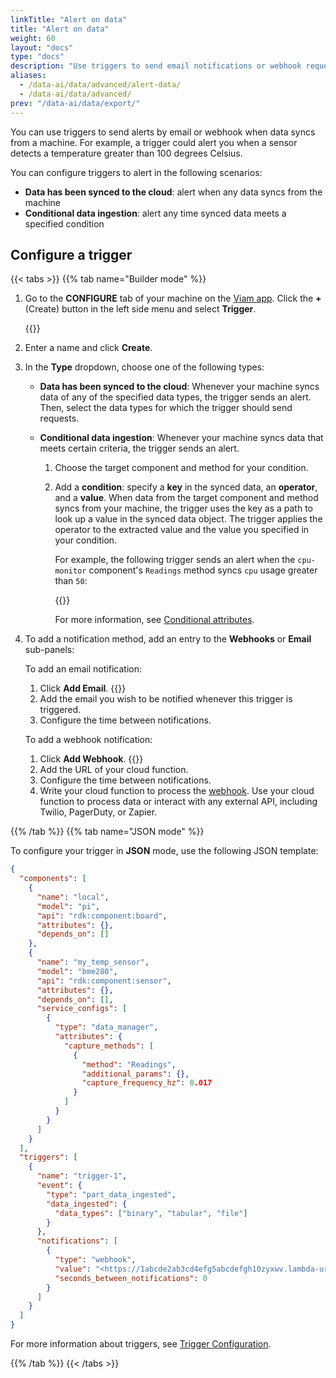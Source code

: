 ```yaml
---
linkTitle: "Alert on data"
title: "Alert on data"
weight: 60
layout: "docs"
type: "docs"
description: "Use triggers to send email notifications or webhook requests when data from the machine is synced."
aliases:
  - /data-ai/data/advanced/alert-data/
  - /data-ai/data/advanced/
prev: "/data-ai/data/export/"
---
```


You can use triggers to send alerts by email or webhook when data syncs from a machine.
For example, a trigger could alert you when a sensor detects a temperature greater than 100 degrees Celsius.

You can configure triggers to alert in the following scenarios:

- **Data has been synced to the cloud**: alert when any data syncs from the machine
- **Conditional data ingestion**: alert any time synced data meets a specified condition

## Configure a trigger

{{< tabs >}}
{{% tab name="Builder mode" %}}

1. Go to the **CONFIGURE** tab of your machine on the [Viam app](https://app.viam.com).
   Click the **+** (Create) button in the left side menu and select **Trigger**.

   {{<imgproc src="/build/configure/trigger-create.png" resize="x400" declaredimensions=true alt="The Create menu with Trigger at the bottom of the list of options." class="shadow" >}}

1. Enter a name and click **Create**.

1. In the **Type** dropdown, choose one of the following types:

   - **Data has been synced to the cloud**:
     Whenever your machine syncs data of any of the specified data types, the trigger sends an alert.
     Then, select the data types for which the trigger should send requests.
   - **Conditional data ingestion**:
     Whenever your machine syncs data that meets certain criteria, the trigger sends an alert.

     1. Choose the target component and method for your condition.
     1. Add a **condition**: specify a **key** in the synced data, an **operator**, and a **value**.
        When data from the target component and method syncs from your machine, the trigger uses the key as a path to look up a value in the synced data object.
        The trigger applies the operator to the extracted value and the value you specified in your condition.

        For example, the following trigger sends an alert when the `cpu-monitor` component's `Readings` method syncs `cpu` usage greater than `50`:

        {{<imgproc src="/build/configure/conditional-data-ingested.png" resize="x400" declaredimensions=true alt="Example conditional data ingestion trigger with a condition." class="shadow" >}}

        For more information, see [Conditional attributes](/data-ai/reference/triggers-configuration/#conditional-attributes).

1. To add a notification method, add an entry to the **Webhooks** or **Email** sub-panels:

   To add an email notification:

   1. Click **Add Email**.
      {{<imgproc src="/build/configure/trigger-configured-email.png" resize="x400" style="width: 500px" declaredimensions=true alt="A trigger configured with an example email in the Viam app." class="shadow" >}}
   1. Add the email you wish to be notified whenever this trigger is triggered.
   1. Configure the time between notifications.

   To add a webhook notification:

   1. Click **Add Webhook**.
      {{<imgproc src="/build/configure/trigger-configured.png" resize="x400" style="width: 500px" declaredimensions=true alt="A trigger configured with an example URL in the Viam app." class="shadow" >}}
   1. Add the URL of your cloud function.
   1. Configure the time between notifications.
   1. Write your cloud function to process the [webhook](/data-ai/reference/triggers-configuration/#webhook-attributes).
      Use your cloud function to process data or interact with any external API, including Twilio, PagerDuty, or Zapier.

{{% /tab %}}
{{% tab name="JSON mode" %}}

To configure your trigger in **JSON** mode, use the following JSON template:

```json {class="line-numbers linkable-line-numbers" data-line="32-49"}
{
  "components": [
    {
      "name": "local",
      "model": "pi",
      "api": "rdk:component:board",
      "attributes": {},
      "depends_on": []
    },
    {
      "name": "my_temp_sensor",
      "model": "bme280",
      "api": "rdk:component:sensor",
      "attributes": {},
      "depends_on": [],
      "service_configs": [
        {
          "type": "data_manager",
          "attributes": {
            "capture_methods": [
              {
                "method": "Readings",
                "additional_params": {},
                "capture_frequency_hz": 0.017
              }
            ]
          }
        }
      ]
    }
  ],
  "triggers": [
    {
      "name": "trigger-1",
      "event": {
        "type": "part_data_ingested",
        "data_ingested": {
          "data_types": ["binary", "tabular", "file"]
        }
      },
      "notifications": [
        {
          "type": "webhook",
          "value": "<https://1abcde2ab3cd4efg5abcdefgh10zyxwv.lambda-url.us-east-1.on.aws>",
          "seconds_between_notifications": 0
        }
      ]
    }
  ]
}
```

For more information about triggers, see [Trigger Configuration](/data-ai/reference/triggers-configuration/).

{{% /tab %}}
{{< /tabs >}}
